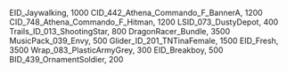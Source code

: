 EID_Jaywalking, 1000
CID_442_Athena_Commando_F_BannerA, 1200
CID_748_Athena_Commando_F_Hitman, 1200
LSID_073_DustyDepot, 400
Trails_ID_013_ShootingStar, 800
DragonRacer_Bundle, 3500
MusicPack_039_Envy, 500
Glider_ID_201_TNTinaFemale, 1500
EID_Fresh, 3500
Wrap_083_PlasticArmyGrey, 300
EID_Breakboy, 500
BID_439_OrnamentSoldier, 200

